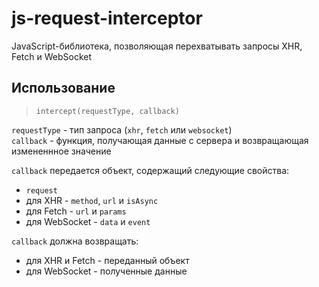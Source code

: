 # js-request-interceptor
JavaScript-библиотека, позволяющая перехватывать запросы XHR, Fetch и WebSocket

## Использование
> `intercept(requestType, callback)`  

`requestType` - тип запроса (`xhr`, `fetch` или `websocket`)  
`callback` - функция, получающая данные с сервера и возвращающая измененнное значение

`callback` передается объект, содержащий следующие свойства: 
- `request`
- для XHR - `method`, `url` и `isAsync`
- для Fetch - `url` и `params`
- для WebSocket - `data` и `event`

`callback` должна возвращать:  
- для XHR и Fetch - переданный объект
- для WebSocket - полученные данные
